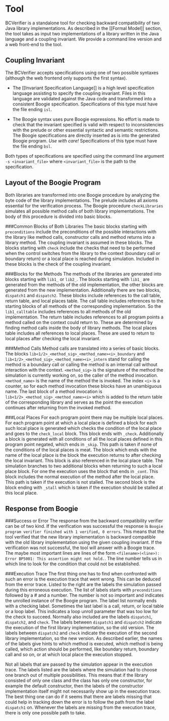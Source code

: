 Tool
====

BCVerifier is a standalone tool for checking backward compatibility of two Java library implementations. As described in the [[Formal Model]] section, the tool takes as input two implementations of a library written in the Java language and a coupling invariant. We provide a command line version and a web front-end to the tool.

<!--
Command Line Tool
-----------------

The implementations that should be checked need to be available as Java source code in two directories. The package structure must be obeyed as usual. These two folders are passed to the verifier using the command line argument `-l <old_implementation> <new_implementation>` where `<old_implementation>` is the path to the source folder of the old library implementation and `<new_implementation>` is the path to the source folder of the new library implementation.

The Java source files are checked for source compatibility first. Source compatibility is a necessary condition for (behavioral) backward compatibility. If two library implementations are source compatible then both implementations can be combined with the same program contexts yielding valid Java programs each. By specifying the command line argument `-c` the library files are compiled using the right compiler flags to support all the functionality of the tool.
-->

Coupling Invariant
------------------

The BCVerifier accepts specifications using one of two possible syntaxes (although the web frontend only supports the first syntax).

  - The [[Invariant Specification Language]] is a high level specification language assisting to specify the coupling invariant. Files in this language are validated against the Java code and transformed into a consistent Boogie specification. Specifications of this type must have the file ending `isl`.

  - The Boogie syntax uses pure Boogie expressions. No effort is made to check that the invariant specified is valid with respect to inconsistencies with the prelude or other essential syntactic and semantic restrictions. The Boogie specifications are directly inserted as is into the generated Boogie program. *Use with care!* Specifications of this type must have the file ending `bsl`.

Both types of specifications are specified using the command line argument `-s <invariant_file>` where `<invariant_file>` is the path to the specification.

<!--
Parameters Needed
-----------------

TODO
-->

Layout of the Boogie Program
----------------------------

Both libraries are transformed into one Boogie procedure by analyzing the byte code of the library implementations. The prelude includes all axioms essential for the verification process. The Boogie procedure `checkLibraries` simulates all possible method calls of both library implementations. The body of this procedure is divided into basic blocks.

###Common Blocks of Both Libraries
The basic blocks starting with `preconditions` include the preconditions of the possible interactions with the library like method calls, constructor calls and method returns into a library method. The coupling invariant is assumed in these blocks. The blocks starting with `check` include the checks that need to be performed when the control switches from the library to the context (boundary call or boundary return) or a local place is reached during simulation. Included in these blocks is the check of the coupling invariant.

###Blocks for the Methods
The methods of the libraries are generated into blocks starting with `lib1_` or `lib2_`. The blocks starting with `lib1_` are generated from the methods of the old implementation, the other blocks are generated from the new implementation. Additionally there are two blocks, `dispatch1` and `dispatch2`. These blocks include references to the call table, return table, and local places table. The call table includes references to the starting blocks of all methods of the corresponding implementation. So the `lib1_calltable` includes references to all methods of the old implementation. The return table includes references to all program points a method called on the context could return to. These are determined by finding method calls inside the body of library methods. The local places table includes all references to local places. These are used to return to local places after checking the local invariant.


###Method Calls
Method calls are translated into a series of basic blocks. The blocks `lib<1/2>_<method_sig>_<method_name><i>_boundary` and `lib<1/2>_<method_sig>_<method_name><i>_intern` stand for calling the method is a boundary call or calling the method is an internal call without interaction with the context. `<method_sig>` is the signature of the method the simulation is currently working on, so the caller of the method invocation. `<method_name>` is the name of the method the is invoked. The index `<i>` is a counter, so for each method invocation these blocks have an unambiguous name. The last block of a method invocation is `lib<1/2>_<method_sig>_<method_name><i>` which is added to the return table of the corresponding library and serves as the point the execution continues after returning from the invoked method.

###Local Places
For each program point there may be multiple local places. For each program point at which a local place is defined a block for each such local place is generated which checks the condition of the local place and goes to the `check_local` block. This block ends with `_check`. Additionally a block is generated with all conditions of all the local places defined in this program point negated, which ends in `_skip`. This path is taken if none of the conditions of the local places is meat. The block which ends with the name of the local place is the block the execution returns to after checking the local invariant. This block is also referenced in the local place table. The simulation branches to two additional blocks when returning to such a local place block. For one the execution uses the block that ends in `_cont`. This block includes the normal execution of the method after the local place. This path is taken if the execution is not stalled. The second block is the block ending with `_stall` which is taken if the execution should be stalled at this local place.


Response from Boogie
--------------------

###Success or Error
The response from the backward compatibility verifier can be of two kind. If the verification was successful the response is `Boogie program verifier finished with 1 verified, 0 errors`. This means that the tool verified that the new library implementation is backward compatible with the old library implementation using the given coupling invariant. If the verification was not successful, the tool will answer with a Boogie trace. The maybe most important lines are lines of the form `<filename>(<line>): Error BP5001: This assertion might not hold.`. The line number tells us in which line to look for the condition that could not be established.

###Execution Trace
The first thing one has to find when confronted with such an error is the execution trace that went wrong. This can be deduced from the error trace. Listed to the right are the labels the simulation passed during this erroneous execution. The list of labels starts with `preconditions` followed by a # and a number. The number is not so important and indicates the unrolled instance of the Boogie program. The label list normally ends with a checking label. Sometimes the last label is a call, return, or local table or a loop label. This indicates a loop unroll parameter that was too low for the check to succeed. Normally also included are the labels `dispatch1`, `dispatch2`, and `check`. The labels between `dispatch1` and `dispatch2` indicate the execution of the first library implementation, so the old version. The labels between `dispatch2` and `check` indicate the execution of the second library implementation, so the new version. As described earlier, the names of the labels give hints to which method is executed, which method is being called, which action should be performed, like boundary return, boundary call and so on, or at which local place the execution stopped.

Not all labels that are passed by the simulation appear in the execution trace. The labels listed are the labels where the simulation had to choose one branch out of multiple possibilities. This means that if the library consisted of only one class and the class has only one constructor, for example the default constructor, then the labels of the constructor implementation itself might not necessarily show up in the execution trace. The best thing one can do if it seems that there are labels missing that could help in tracking down the error is to follow the path from the label `dispatch1` on. Whenever the labels are missing from the execution trace, there is only one possible path to take.
